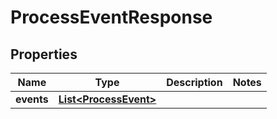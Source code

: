 

# ProcessEventResponse


## Properties

| Name | Type | Description | Notes |
|------------ | ------------- | ------------- | -------------|
|**events** | [**List&lt;ProcessEvent&gt;**](ProcessEvent.md) |  |  |



